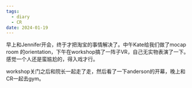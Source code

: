 ```yaml
---
tags:
  - diary
  - CR
date: 2024-01-19
---
```


早上和Jennifer开会，终于才把淘宝的事情解决了。中午Kate给我们做了mocap room 的orientation，下午在workshop搞了一阵子VR，自己无实物表演了一下。感觉一个人还是蛮尴尬的，得入戏才行。

workshop关门之后和院长一起走了走，然后看了一下anderson的开幕，晚上和CR一起去gym。
